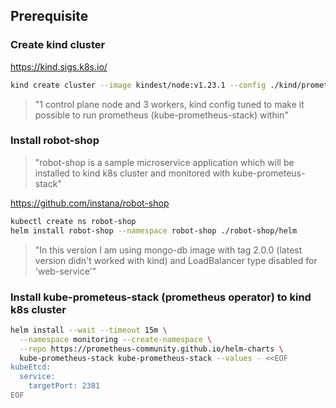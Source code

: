 ## Prerequisite

### Create kind cluster
https://kind.sigs.k8s.io/

```bash
kind create cluster --image kindest/node:v1.23.1 --config ./kind/prometheus-config.yaml
```

> "1 control plane node and 3 workers, kind config tuned to make it possible to run prometheus (kube-prometheus-stack) within"

### Install robot-shop
> "robot-shop is a sample microservice application which will be installed to kind k8s cluster and monitored with kube-prometeus-stack"

https://github.com/instana/robot-shop

```bash
kubectl create ns robot-shop
helm install robot-shop --namespace robot-shop ./robot-shop/helm
```

> "In this version I am using mongo-db image with tag 2.0.0 (latest version didn't worked with kind) and LoadBalancer type disabled for 'web-service'"

### Install kube-prometeus-stack (prometheus operator) to kind k8s cluster

```bash
helm install --wait --timeout 15m \
  --namespace monitoring --create-namespace \
  --repo https://prometheus-community.github.io/helm-charts \
  kube-prometheus-stack kube-prometheus-stack --values - <<EOF
kubeEtcd:
  service:
    targetPort: 2381
EOF
```